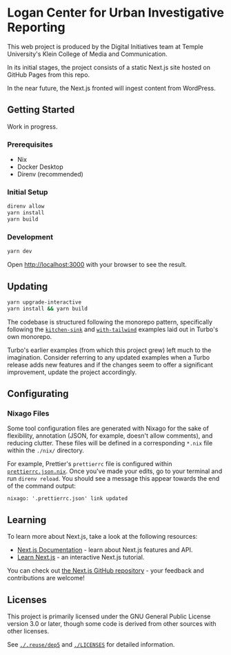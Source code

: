 <!--
SPDX-FileCopyrightText: 2022 Temple University
SPDX-License-Identifier: CC0-1.0
-->

# Logan Center for Urban Investigative Reporting

This web project is produced by the Digital Initiatives team at Temple
University's Klein College of Media and Communication.

In its initial stages, the project consists of a static Next.js site hosted on
GitHub Pages from this repo.

In the near future, the Next.js fronted will ingest content from WordPress.

## Getting Started

Work in progress.

### Prerequisites

- Nix
- Docker Desktop
- Direnv (recommended)

### Initial Setup

```bash
direnv allow
yarn install
yarn build
```

### Development

```sh
yarn dev
```

Open [http://localhost:3000](http://localhost:3000) with your browser to see the
result.

## Updating

```sh
yarn upgrade-interactive
yarn install && yarn build
```

The codebase is structured following the monorepo pattern,
specifically following the [`kitchen-sink`][turbo-kitchen-sink-example]
and [`with-tailwind`][turbo-with-tailwind-example]
examples laid out in Turbo's own monorepo.

Turbo's earlier examples (from which this project grew) left much to the imagination.
Consider referring to any updated examples when a Turbo release adds new features
and if the changes seem to offer a significant improvement,
update the project accordingly.

[turbo-kitchen-sink-example]: https://github.com/vercel/turbo/tree/main/examples/kitchen-sink
[turbo-with-tailwind-example]: https://github.com/vercel/turbo/tree/main/examples/with-tailwind

## Configurating

### Nixago Files

Some tool configuration files are generated with Nixago
for the sake of flexibility, annotation (JSON, for example, doesn't allow comments), and reducing clutter.
These files will be defined in a corresponding `*.nix` file
within the `./nix/` directory.

For example, Prettier's `prettierrc` file is configured within
[`prettierrc.json.nix`][file-prettierrc-nix]. Once you've made your edits, go to
your terminal and run `direnv reload`. You should see a message this appear
towards the end of the command output:

```
nixago: '.prettierrc.json' link updated
```

[file-prettierrc-nix]: ./nix/formatters/nixagoFiles/prettierrc.json.nix

## Learning

To learn more about Next.js, take a look at the following resources:

- [Next.js Documentation](https://nextjs.org/docs) - learn about Next.js
  features and API.
- [Learn Next.js](https://nextjs.org/learn) - an interactive Next.js tutorial.

You can check out
[the Next.js GitHub repository](https://github.com/vercel/next.js/) - your
feedback and contributions are welcome!

## Licenses

This project is primarily licensed under the GNU General Public License version
3.0 or later, though some code is derived from other sources with other
licenses.

See [`./.reuse/dep5`](./.reuse/dep5) and [`./LICENSES`](./LICENSES/) for
detailed information.

